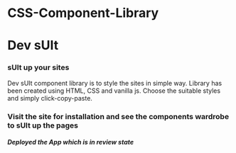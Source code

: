 # CSS-Component-Library

# Dev sUIt
### sUIt up your sites

Dev sUIt component library is to style the sites in simple way. Library has been created using HTML, CSS and vanilla js.
Choose the suitable styles and simply click-copy-paste. 

### Visit the site for installation and see the components wardrobe to sUIt up the pages

##### Deployed the App which is in review state 
